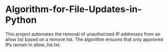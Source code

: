 # Algorithm-for-File-Updates-in-Python
This project automates the removal of unauthorized IP addresses from an allow list based on a remove list. The algorithm ensures that only approved IPs remain in allow_list.txt.
